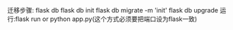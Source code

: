 迁移步骤:
flask db
flask db init
flask db migrate -m 'init'
flask db upgrade
运行:flask run or python app.py(这个方式必须要把端口设为flask一致)